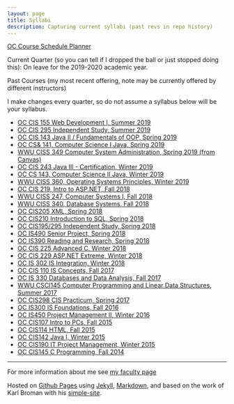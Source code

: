 ```yaml
---
layout: page
title: Syllabi
description: Capturing current syllabi (past revs in repo history)
---
```


[OC Course Schedule Planner](https://apps.olympic.edu/classschedule/Default.aspx) <!-- ||
[WWU Time Table of Classes](https://admin.wwu.edu/pls/wwis/wwskcfnd.TimeTable) -->

Current Quarter (so you can tell if I dropped the ball or just stopped doing this): On leave for the 2019-2020 academic year.

Past Courses (my most recent offering, note may be currently offered by different instructors)

I make changes every quarter, so do not assume a syllabus below will be your syllabus.

- [OC CIS 155 Web Development I, Summer 2019](CIS155U.html)
- [OC CIS 295 Independent Study, Summer 2019](CIS295U19.html)
- [OC CIS 143 Java II / Fundamentals of OOP, Spring 2019](CIS143.html)
- [OC CS& 141, Computer Science I Java, Spring 2019](CS141.html)
- [WWU CISS 349 Computer System Administration, Spring 2019 (from Canvas)](CISS349.html)
- [OC CIS 243 Java III - Certification, Winter 2019](CIS243W19.html)
- [OC CS 143, Computer Science II Java, Winter 2019](CS143.html)
- [WWU CISS 360, Operating Systems Principles, Winter 2019](CISS360.html)
- [OC CIS 219, Intro to ASP.NET, Fall 2018](CIS219F18.html)
- [WWU CISS 247, Computer Systems I, Fall 2018](CISS247.html)
- [WWU CISS 340, Database Systems, Fall 2018](CISS340.html)
- [OC CIS205 XML, Spring 2018](CIS205S19.html)
- [OC CIS210 Introduction to SQL, Spring 2018](CIS210S19.html)
- [OC CIS195/295 Independent Study, Spring 2018](CIS195295.html)
- [OC IS490 Senior Project, Spring 2018](IS490.html)
- [OC IS390 Reading and Research, Spring 2018](IS390.html)
- [OC CIS 225 Advanced C, Winter 2018](CIS225.html)
- [OC CIS 229 ASP.NET Extreme, Winter 2018](CIS229.html)
- [OC IS 302 IS Integration, Winter 2018](IS302.html)
- [OC CIS 110 IS Concepts, Fall 2017](CIS110.html)
- [OC IS 330 Databases and Data Analysis, Fall 2017](IS330.html)
- [WWU CSCI145 Computer Programming and Linear Data Structures, Summer 2017](CSCI145.html)
- [OC CIS298 CIS Practicum, Spring 2017](CIS298.html)
- [OC IS300 IS Foundations, Fall 2016](archive/2016_Fall_IS300_Item_2250_2251_syllabus_v0.pdf)
- [OC IS450 Project Management II, Winter 2016](archive/2016_Winter_IS_450_Syllabus_Garripoli.pdf)
- [OC CIS107 Intro to PCs, Fall 2015](archive/2015_Fall_CIS_107_Item_2152_Syllabus.html)
- [OC CIS114 HTML, Fall 2015](archive/2015_Fall_CIS_114_Item_2170_Syllabus.html)
- [OC CIS142 Java I, Winter 2015](archive/2015_Winter_CIS_142_Syllabus_Garripoli.html)
- [OC CIS190 IT Project Management, Winter 2015](archive/2015_Winter_CIS_190_Syllabus_Garripoli.html)
- [OC CIS145 C Programming, Fall 2014](archive/2014_Fall_CIS_145_Syllabus_Garripoli.html)

---

For more information about me see [my faculty page](https://argoc.github.io/faculty)


Hosted on
[Github Pages](http://pages.github.com) using
[Jekyll](http://jekyllrb.com/),
[Markdown](https://daringfireball.net/projects/markdown/), and
based on the work of Karl Broman with his
[simple-site](http://kbroman.gitpage.io/simple-site).
